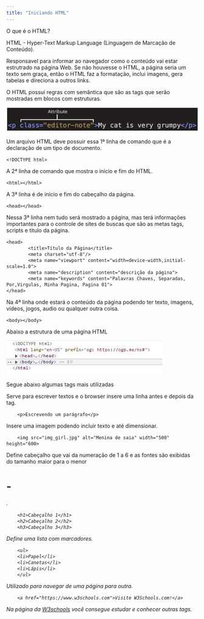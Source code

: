 ```yaml
---
title: "Iniciando HTML"
---
```


O que é o HTML?

HTML - Hyper-Text Markup Language (Linguagem de Marcação de Conteúdo).

Responsavel para informar ao navegador como o conteúdo vai estar estrutrado na página Web.
Se não houvesse o HTML, a página seria um texto sem graça, então o HTML faz a formatação, inclui imagens,  gera tabelas e direciona a outros links.

O HTML possui regras com semântica que são as tags que serão mostradas em blocos com estruturas.

![Semantica de Tags](/imagens/semantica_tag.jpg)

Um arquivo HTML deve possuir essa 1ª linha de comando que é a declaração de um tipo de documento.
```
<!DOCTYPE html>
```
A 2ª linha de comando que mostra o início e fim do HTML.

```
<html></html>
```
A 3ª linha é de início e fim do cabeçalho da página.

```
<head></head>
```

Nessa 3ª linha nem tudo será mostrado a página, mas terá informações importantes para o controle de sites de buscas que são as metas tags, scripts e titulo da página.

```
<head>
        <title>Título da Página</title>
        <meta charset="utf-8"/>
        <meta name="viewport" content="width=device-width,initial-scale=1.0">
        <meta name="description" content="descrição da página">
        <meta name="keywords" content="Palavras Chaves, Separadas, Por,Virgulas, Minha Pagina, Pagina 01">
</head>
```

Na 4ª linha onde estará o conteúdo da página podendo ter texto, imagens, vídeos, jogos, audio ou qualquer outra coisa.
```
<body></body>

```

Abaixo a estrutura de uma página HTML

![Estrutura HTML](/imagens/estrutura_html.jpg)

Segue abaixo algumas tags mais utilizadas

Serve para escrever textos e o browser insere uma linha antes e depois da tag.

        <p>Escrevendo um parágrafo</p>


Insere uma imagem podendo incluir texto e até dimensionar.

        <img src="img_girl.jpg" alt="Menina de saia" width="500" height="600>


Define cabeçalho que vai da numeração de 1 a 6 e as fontes são exibidas do tamanho maior para o menor <h1> - <h6>.

        <h1>Cabeçalho 1</h1>
        <h2>Cabeçalho 2</h2>
        <h3>Cabeçalho 3</h3>


Define uma lista com marcadores.

        <ul>
        <li>Papel</li>
        <li>Canetas</li>
        <li>Lápis</li>
        </ul>


Utilizado para navegar de uma página para outra.

        <a href="https://www.w3schools.com">Visite W3Schools.com!</a>


Na página da [W3schools](https://www.w3schools.com/tags/tag_ul.asp) você consegue estudar e conhecer outras tags.